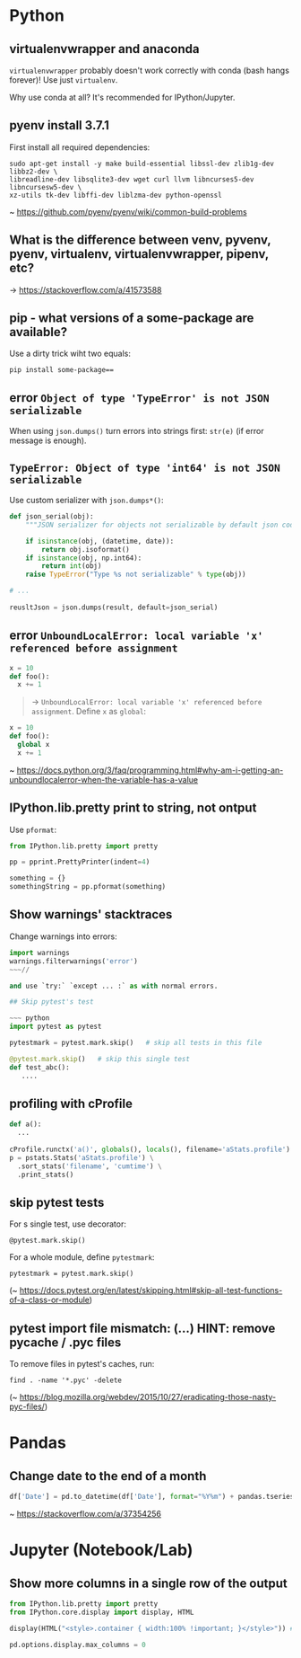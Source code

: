 # Python

## virtualenvwrapper and anaconda

`virtualenvwrapper` probably doesn't work correctly with conda (bash hangs forever)! Use just `virtualenv`. 

Why use conda at all? It's recommended for IPython/Jupyter.


## pyenv install 3.7.1

First install all required dependencies:

    sudo apt-get install -y make build-essential libssl-dev zlib1g-dev libbz2-dev \
    libreadline-dev libsqlite3-dev wget curl llvm libncurses5-dev libncursesw5-dev \
    xz-utils tk-dev libffi-dev liblzma-dev python-openssl

~ https://github.com/pyenv/pyenv/wiki/common-build-problems

## What is the difference between venv, pyvenv, pyenv, virtualenv, virtualenvwrapper, pipenv, etc?

-> https://stackoverflow.com/a/41573588

## pip - what versions of a some-package are available?

Use a dirty trick wiht two equals:

    pip install some-package==

## error `Object of type 'TypeError' is not JSON serializable`

When using `json.dumps()` turn errors into strings first: `str(e)` (if error message is enough).

## `TypeError: Object of type 'int64' is not JSON serializable`

Use custom serializer with `json.dumps*()`:

~~~ python
def json_serial(obj):
    """JSON serializer for objects not serializable by default json code"""

    if isinstance(obj, (datetime, date)):
        return obj.isoformat()
    if isinstance(obj, np.int64):
        return int(obj)
    raise TypeError("Type %s not serializable" % type(obj))

# ...
    
reusltJson = json.dumps(result, default=json_serial)
~~~

## error `UnboundLocalError: local variable 'x' referenced before assignment`

~~~ python
x = 10
def foo():
  x += 1
~~~~

> -> `UnboundLocalError: local variable 'x' referenced before assignment`. Define `x` as `global`:

~~~ python
x = 10
def foo():
  global x
  x += 1
~~~~

~ https://docs.python.org/3/faq/programming.html#why-am-i-getting-an-unboundlocalerror-when-the-variable-has-a-value

## IPython.lib.pretty print to string, not ontput

Use `pformat`:

~~~ python
from IPython.lib.pretty import pretty

pp = pprint.PrettyPrinter(indent=4)

something = {}
somethingString = pp.pformat(something)
~~~

## Show warnings' stacktraces

Change warnings into errors:

~~~ python
import warnings
warnings.filterwarnings('error')
~~~//

and use `try:` `except ... :` as with normal errors.

## Skip pytest's test

~~~ python
import pytest as pytest

pytestmark = pytest.mark.skip()   # skip all tests in this file

@pytest.mark.skip()   # skip this single test
def test_abc():
   ....
~~~

## profiling with cProfile

~~~ python
def a():
  ...
  
cProfile.runctx('a()', globals(), locals(), filename='aStats.profile')
p = pstats.Stats('aStats.profile') \
  .sort_stats('filename', 'cumtime') \
  .print_stats()
~~~

## skip pytest tests

For s single test, use decorator:

`@pytest.mark.skip()`

For a whole module, define `pytestmark`:

`pytestmark = pytest.mark.skip()`

 (~ https://docs.pytest.org/en/latest/skipping.html#skip-all-test-functions-of-a-class-or-module)

## pytest import file mismatch: (...) HINT: remove __pycache__ / .pyc files 

To remove files in pytest's caches, run:

    find . -name '*.pyc' -delete
    
(~ https://blog.mozilla.org/webdev/2015/10/27/eradicating-those-nasty-pyc-files/)

# Pandas

## Change date to the end of a month

~~~ python
df['Date'] = pd.to_datetime(df['Date'], format="%Y%m") + pandas.tseries.offsets.MonthEnd(1)
~~~

~ https://stackoverflow.com/a/37354256

# Jupyter (Notebook/Lab)

## Show more columns in a single row of the output

~~~ python
from IPython.lib.pretty import pretty
from IPython.core.display import display, HTML

display(HTML("<style>.container { width:100% !important; }</style>")) # https://stackoverflow.com/a/34058270

pd.options.display.max_columns = 0
~~~
